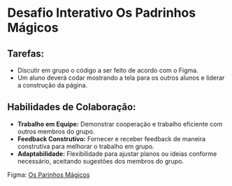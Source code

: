 # Desafio Interativo Os Padrinhos Mágicos

## Tarefas:
- Discutir em grupo o código a ser feito de acordo com o Figma.
- Um aluno deverá codar mostrando a tela para os outros alunos e liderar a construção da página.

## Habilidades de Colaboração:
- **Trabalho em Equipe:** Demonstrar cooperação e trabalho eficiente com outros membros do grupo.
- **Feedback Construtivo:** Fornecer e receber feedback de maneira construtiva para melhorar o trabalho em grupo.
- **Adaptabilidade:** Flexibilidade para ajustar planos ou ideias conforme necessário, aceitando sugestões dos membros do grupo.

Figma: [Os Parinhos Mágicos](https://www.figma.com/design/wA9sHayyKiPDbMkHnI2WuF/padrinhos-magicos?node-id=1-9&node-type=FRAME&t=IRuXUTvpJc2kjhK3-0)

